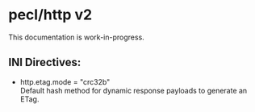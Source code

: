 # pecl/http v2

This documentation is work-in-progress.

## INI Directives:

* http.etag.mode = "crc32b"  
  Default hash method for dynamic response payloads to generate an ETag.

